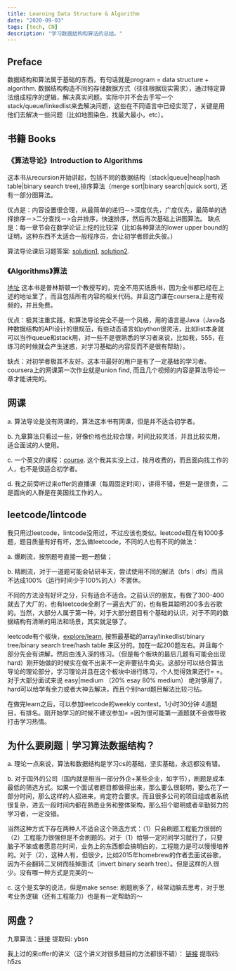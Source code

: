 ```yaml
---
title: Learning Data Structure & Algorithm
date: "2020-09-03"
tags: [tech, CN]
description: "学习数据结构和算法的总结。"
---
```

## Preface 
数据结构和算法属于基础的东西，有句话就是program = data structure + algorithm. 数据结构构造不同的存储数据方式（往往根据现实需求），通过特定算法组成程序的逻辑，解决真实问题。实际中并不会去手写一个stack/queue/linkedlist来去解决问题，这些在不同语言中已经实现了，关键是用他们去解决一些问题（比如地图染色，找最大最小，etc）。

## 书籍 Books

### 《算法导论》Introduction to Algorithms
这本书从recursion开始讲起，包括不同的数据结构（stack|queue|heap|hash table|binary search tree),排序算法（merge sort|binary search|quick sort), 还有一部分图算法。

优点是：内容设置很合理，从最简单的递归－>深度优先，广度优先，最简单的选择排序－>二分查找－>合并排序，快速排序，然后再次基础上讲图算法。
缺点是：每一章节会在数学论证上挖的比较深（比如各种算法的lower upper bound的证明，这种东西不太适合一般程序员，会让初学者顾此失彼。）

算法导论课后习题答案: [solution1](https://sites.math.rutgers.edu/~ajl213/CLRS/CLRS.html), [solution2](https://walkccc.github.io/CLRS/).

### 《Algorithms》算法 
[地址](https://algs4.cs.princeton.edu/home/) 这本书是普林斯顿一个教授写的，完全不用买纸质书，因为全书都已经在上述的地址里了，而且包括所有内容的相关代码。并且这门课在coursera上是有视频的，并且免费。

优点：极其注重实践，和算法导论完全不是一个风格，用的语言是Java（Java各种数据结构的API设计的很规范，有些动态语言如python很灵活，比如list本身就可以当作queue和stack用，对一些不是很熟悉的学习者来说，比如我，555，在练习的时候就会产生迷惑，对学习基础的内容反而不是很有帮助）。

缺点：对初学者极其不友好。这本书最好的用户是有了一定基础的学习者。coursera上的网课第一次作业就是union find, 而且几个视频的内容是算法导论一章才能讲完的。

## 网课
a. 算法导论是没有网课的，算法这本书有网课，但是并不适合初学者。

b. 九章算法只看过一些，好像价格也比较合理，时间比较灵活，并且比较实用，适合面试的人使用。

c. 一个英文的课程：[course](https://www.educative.io/courses/grokking-the-coding-interview?aff=K7qB). 这个我其实没上过，按月收费的，而且面向找工作的人，也不是很适合初学者。

d. 我之前旁听过来offer的直播课（每周固定时间），讲得不错，但是一是很贵，二是面向的人群是在美国找工作的人。

## leetcode/lintcode
我只用过leetcode，lintcode没用过，不过应该也类似。leetcode现在有1000多题，题目质量有好有坏，怎么做leetcode，不同的人也有不同的做法：

a. 爆刷流，按照题号直接一题一题做；

b. 精刷流，对于一道题可能会钻研半天，尝试使用不同的解法（bfs｜dfs）而且不达成100%（运行时间少于100%的人）不罢休。

不同的方法没有好坏之分，只有适合不适合。之前认识的朋友，有做了300-400就去了大厂的，也有leetcode全刷了一遍去大厂的，也有极其聪明200多去谷歌的。当然，大部分人属于第一种，对于大部分题目有个基础的认识，对于不同的数据结构有清晰的用法和场景，其实就足够了。

leetcode有个板块，[explore/learn](https://leetcode.com/explore/learn/), 按照最基础的array/linkedlist/binary tree/binary search tree/hash table 来区分的。加在一起200题左右。并且每个部分先会有讲解，然后由浅入深的练习。（但是每个板块的最后几题有可能会出现hard）刚开始做的时候实在做不出来不一定非要钻牛角尖。这部分可以结合算法导论的理论部分，学习理论并且在这个板块中进行练习，个人觉得效果还行= =。
对于大部分面试来说 easy|medium （20% esay 80% medium） 绝对够用了，hard可以给学有余力或者大神去解决，而且个别hard题目解法比较刁钻。

在做完learn之后，可以参加leetcode的weekly contest，1小时30分钟 4道题目，有排名。刚开始学习的时候不建议参加= =因为很可能第一道题就不会做导致打击学习热情。

## 为什么要刷题｜学习算法数据结构？
a. 理论一点来说，算法和数据结构是学习cs的基础，坚实基础，永远都没有错。

b. 对于国外的公司（国内就是相当一部分外企+某些企业，如字节），刷题是成本最低的筛选方式。如果一个面试者题目都做得出来，那么要么很聪明，要么花了一部分时间，那么这样的人招进来，肯定符合要求。而且很多公司的项目组或者系统很复杂，进去一段时间内都在熟悉业务和整体架构，那么招个聪明或者辛勤努力的学习者，一定没错。

当然这种方式下存在两种人不适合这个筛选方式：（1）只会刷题工程能力很弱的 （2）工程能力很强但是不会刷题的。对于（1）给够一定时间学习就行了，只要脑子不笨或者愿意花时间，业务上的东西都会搞明白的，工程能力是可以慢慢培养的。对于（2），这种人有，但很少，比如2015年homebrew的作者去面试谷歌，因为不会翻转二叉树而挂掉面试（invert binary searh tree）。但是这样的人很少。没有哪一种方式是完美的～

c. 这个是玄学的说法，但是make sense: 刷题刷多了，经常动脑去思考，对于思考业务逻辑（还有工程能力）也是有一定帮助的～

## 网盘？
九章算法：[链接](https://pan.baidu.com/s/1_LRWPfuWd-Jp5yt1Ria07g)  提取码: ybsn

我上过的来offer的讲义（这个讲义对很多题目的方法都很不错）：
[链接](https://pan.baidu.com/s/1mqgQdtZ_PcGKiYmUZbSZsQ)  提取码: h5zs